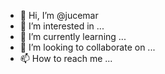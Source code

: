 - 👋 Hi, I’m @jucemar
- 👀 I’m interested in ...
- 🌱 I’m currently learning ...
- 💞️ I’m looking to collaborate on ...
- 📫 How to reach me ...

<!---
jucemar/jucemar is a ✨ special ✨ repository because its `README.md` (this file) appears on your GitHub profile.
You can click the Preview link to take a look at your changes.
--->
